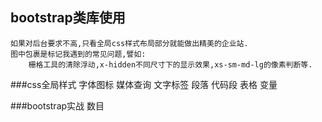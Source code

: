 ## bootstrap类库使用 ##
    
    如果对后台要求不高,只看全局css样式布局部分就能做出精美的企业站.
    图中包裹是标记我遇到的常见问题,譬如:
        栅格工具的清除浮动,x-hidden不同尺寸下的显示效果,xs-sm-md-lg的像素判断等.
        

###css全局样式
    字体图标
    媒体查询
    文字标签
    段落
    代码段
    表格
    变量


###bootstrap实战
    数目 

